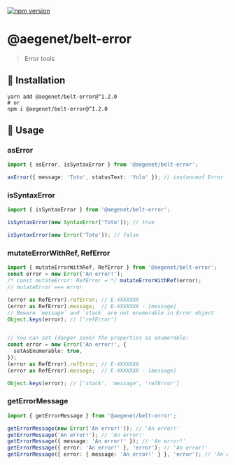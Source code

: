 [![npm version](https://img.shields.io/npm/v/@aegenet/belt-error.svg)](https://www.npmjs.com/package/@aegenet/belt-error)
<br>

# @aegenet/belt-error

> Error tools

## 💾 Installation

```shell
yarn add @aegenet/belt-error@^1.2.0
# or
npm i @aegenet/belt-error@^1.2.0
```

## 📝 Usage

### asError

```typescript
import { asError, isSyntaxError } from '@aegenet/belt-error';

asError({ message: 'Toto', statusText: 'Yolo' }); // instanceof Error
```

### isSyntaxError

```typescript
import { isSyntaxError } from '@aegenet/belt-error';

isSyntaxError(new SyntaxError('Toto')); // true

isSyntaxError(new Error('Toto')); // false
```

### mutateErrorWithRef, RefError

```typescript
import { mutateErrorWithRef, RefError } from '@aegenet/belt-error';
const error = new Error('An error!');
/* const mutateError: RefError = */ mutateErrorWithRef(error);
// mutateError === error

(error as RefError).refError; // E-XXXXXXX
(error as RefError).message;  // E-XXXXXXX - [message]
// Beware `message` and `stack` are not enumerable in Error object
Object.keys(error); // ['refError']


// You can set (danger zone) the properties as enumerable:
const error = new Error('An error!', {
  setAsEnumerable: true,
});
(error as RefError).refError; // E-XXXXXXX
(error as RefError).message;  // E-XXXXXXX - [message]

Object.keys(error); // ['stack', 'message', 'refError']
```

### getErrorMessage

```typescript
import { getErrorMessage } from '@aegenet/belt-error';

getErrorMessage(new Error('An error!')); // 'An error!'
getErrorMessage('An error!'); // 'An error!'
getErrorMessage({ message: 'An error!' }); // 'An error!'
getErrorMessage({ error: 'An error!' }, 'error'); // 'An error!'
getErrorMessage({ error: { message: 'An error!' } }, 'error'); // 'An error!'
```
